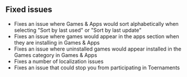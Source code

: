 ## Fixed issues
- Fixes an issue where Games & Apps would sort alphabetically when selecting "Sort by last used" or "Sort by last update"
- Fixes an issue where games would appear in the apps section when they are installing in Games & Apps
- Fixes an issue where uninstalled games would appear installed in the Games category in Games & Apps
- Fixes a number of localization issues
- Fixes an issue that could stop you from participating in Toernaments